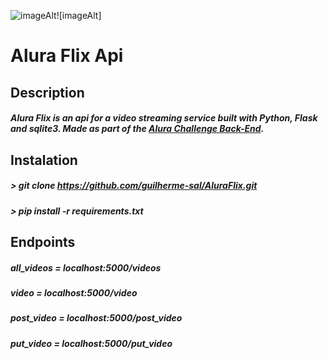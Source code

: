 ![imageAlt](https://camo.githubusercontent.com/fafa58018b42e732e730bb9675e3b21e0a9b6892c4bd5679e1cc16ad9d1a4b30/68747470733a2f2f7777772e616c7572612e636f6d2e62722f6173736574732f696d672f6368616c6c656e6765732f6261636b2d656e642f6368616c6c656e6765732d6c6f676f2d322e313632353039303932342e737667)![imageAlt]
# Alura Flix Api
## Description
##### Alura Flix is an api for a video streaming service built with Python, Flask and sqlite3. Made as part of the [Alura Challenge Back-End](https://www.alura.com.br/challenges/back-end).
## Instalation
##### > git clone https://github.com/guilherme-sal/AluraFlix.git
##### > pip install -r requirements.txt
## Endpoints
##### all_videos = localhost:5000/videos
##### video = localhost:5000/video
##### post_video = localhost:5000/post_video
##### put_video = localhost:5000/put_video
